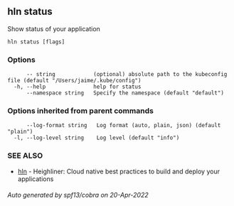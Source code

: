 ## hln status

Show status of your application

```
hln status [flags]
```

### Options

```
      -- string            (optional) absolute path to the kubeconfig file (default "/Users/jaime/.kube/config")
  -h, --help               help for status
      --namespace string   Specify the namespace (default "default")
```

### Options inherited from parent commands

```
      --log-format string   Log format (auto, plain, json) (default "plain")
  -l, --log-level string    Log level (default "info")
```

### SEE ALSO

* [hln](hln.md)	 - Heighliner: Cloud native best practices to build and deploy your applications

###### Auto generated by spf13/cobra on 20-Apr-2022
